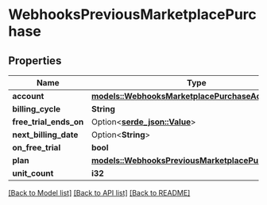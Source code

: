 # WebhooksPreviousMarketplacePurchase

## Properties

Name | Type | Description | Notes
------------ | ------------- | ------------- | -------------
**account** | [**models::WebhooksMarketplacePurchaseAccount**](webhooks_marketplace_purchase_account.md) |  | 
**billing_cycle** | **String** |  | 
**free_trial_ends_on** | Option<[**serde_json::Value**](.md)> |  | 
**next_billing_date** | Option<**String**> |  | [optional]
**on_free_trial** | **bool** |  | 
**plan** | [**models::WebhooksPreviousMarketplacePurchasePlan**](webhooks_previous_marketplace_purchase_plan.md) |  | 
**unit_count** | **i32** |  | 

[[Back to Model list]](../README.md#documentation-for-models) [[Back to API list]](../README.md#documentation-for-api-endpoints) [[Back to README]](../README.md)


